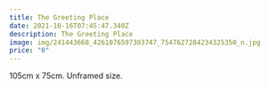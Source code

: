 ```yaml
---
title: The Greeting Place
date: 2021-10-16T07:45:47.340Z
description: The Greeting Place
image: img/241443668_4261076597303747_7547627284234325350_n.jpg
price: "0"
---
```

105cm x 75cm. Unframed size.